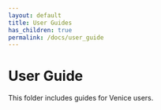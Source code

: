 ```yaml
---
layout: default
title: User Guides
has_children: true
permalink: /docs/user_guide
---
```

# User Guide

This folder includes guides for Venice users.